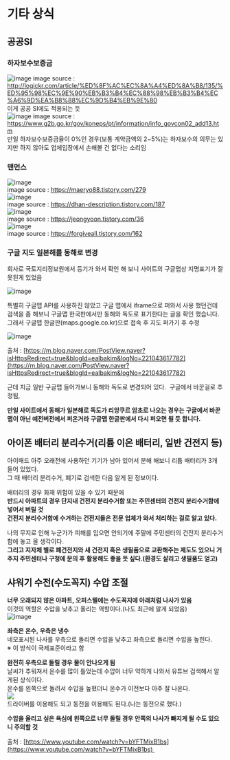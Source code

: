 # 기타 상식
## 공공SI
### 하자보수보증금
![image](https://user-images.githubusercontent.com/44331989/136487601-d6a48bd9-c886-46b0-8ad6-f4c37af7ac30.png)
image source : http://logickr.com/article/%ED%8F%AC%EC%8A%A4%ED%8A%B8/135/%ED%95%98%EC%9E%90%EB%B3%B4%EC%88%98%EB%B3%B4%EC%A6%9D%EA%B8%88%EC%9D%B4%EB%9E%80 <br>
이게 공공 SI에도 적용되는 듯 <br>
![image](https://user-images.githubusercontent.com/44331989/136487750-e7a94c0b-27b0-462e-bcb4-da090c552079.png)
image source : https://www.g2b.go.kr/gov/koneps/pt/information/info_govcon02_add13.htm <br>
만일 하자보수보증금율이 0%인 경우(보통 계약금액의 2~5%)는 하자보수의 의무는 있지만 하지 않아도 업체입장에서 손해볼 건 없다는 소리임 <br>

### 맨먼스
![image](https://user-images.githubusercontent.com/44331989/138216219-28109f42-a5ef-4c7c-a3aa-452ea99504e0.png) <br>
image source : https://maeryo88.tistory.com/279 <br>
![image](https://user-images.githubusercontent.com/44331989/138216398-e49eb2b9-8c83-42d8-95bb-ea825d9ce289.png) <br>
image source : https://dhan-description.tistory.com/187 <br>
![image](https://user-images.githubusercontent.com/44331989/138216575-8b0dcea4-b989-4c62-b69a-15428bc053d6.png) <br>
image source : https://jeongyoon.tistory.com/36 <br>
![image](https://user-images.githubusercontent.com/44331989/138217529-46caa2f7-a5ac-4a0e-9165-21ac8415fb61.png) <br>
image source : https://forgiveall.tistory.com/162 <br>

### 구글 지도 일본해를 동해로 변경
회사로 국토지리정보원에서 등기가 와서 확인 해 보니
사이트의 구글맵상 지명표기가 잘못된게 있었음

![image](https://user-images.githubusercontent.com/44331989/142617842-2d69a634-593b-48ab-8131-aa7c478cafd0.png) <br>

특별히 구글맵 API를 사용하진 않았고 구글 맵에서 iframe으로 퍼와서 사용 했던건데
검색을 좀 해보니 구글맵 한국판에서만 동해와 독도로 표기한다는 글을 확인 했습니다.
그래서 구글맵 한글판(maps.google.co.kr)으로 접속 후 지도 퍼가기 후 수정

![image](https://user-images.githubusercontent.com/44331989/142617869-814b7183-a820-4a2c-b812-3ba1d585f897.png) <br>

출처 : [https://m.blog.naver.com/PostView.naver?isHttpsRedirect=true&blogId=ealbakim&logNo=221043617782](https://m.blog.naver.com/PostView.naver?isHttpsRedirect=true&blogId=ealbakim&logNo=221043617782) <br>


근데 지금 일반 구글맵 들어가보니 동해와 독도로 변경되어 있다. 
구글에서 바꾼걸로 추정됨,

**만일 사이트에서 동해가 일본해로 독도가 리앙쿠르 암초로 나오는 경우는 구글에서 바꾼 맵이 아닌 예전버전에서 퍼온거라**
**구글맵 한글판에서 다시 퍼오면 될 듯 합니다.**



## **아이폰 배터리 분리수거(리튬 이온 배터리, 일반 건전지 등)**
아이패드 아주 오래전에 사용하던 기기가 남아 있어서 분해 해보니 리튬 배터리가 3개 들어 있었다. <br>
그 때 배터리 분리수거, 폐기로 검색한 다음 알게 된 정보이다.<br>

배터리의 경우 화재 위험이 있을 수 있기 때문에<br>
**반드시 아파트의 경우 단지내 건전지 분리수거함 또는 주민센터의 건전지 분리수거함에 넣어서 버릴 것**<br>
**건전지 분리수거함에 수거하는 건전지들은 전문 업체가 와서 처리하는 걸로 알고 있다.**<br>

나의 무지로 인해 누군가가 피해를 입으면 안되기에 주말에 주민센터의 건전지 분리수거함에 놓고 올 생각이다.<br>
**그리고 지자체 별로 폐건전지와 새 건전지 혹은 생필품으로 교환해주는 제도도 있으니 거주지 주민센터나 구청에 문의 후** **활용해도 좋을 듯 싶다.(환경도 살리고 생필품도 얻고)**<br>



## 샤워기 수전(수도꼭지) 수압 조절
**너무 오래되지 않은 아파트, 오피스텔에는 수도꼭지에 아래처럼 나사가 있음**<br>
이것의 역할은 수압을 낮추고 올리는 역할이다.(나도 최근에 알게 되었음)<br>
![image](https://user-images.githubusercontent.com/44331989/142788244-1363a77a-a665-42b9-bc4f-45e821cd2463.png) <br>


**좌측은 온수, 우측은 냉수**<br>
네모표시된 나사를 우측으로 돌리면 수압을 낮추고 좌측으로 돌리면 수압을 높힌다.<br>
※ 이 방식이 국제표준이라고 함<br>

**완전히 우측으로 돌릴 경우 물이 안나오게 됨**<br>
날씨가 추워져서 온수를 많이 틀었는데 수압이 너무 약하게 나와서 유튜브 검색해서 알게된 상식이다.<br>
온수를 왼쪽으로 돌려서 수압을 높혔더니 온수가 이전보다 아주 잘 나온다.<br>
![](https://t1.daumcdn.net/keditor/emoticon/friends1/large/006.gif)<br>
드라이버를 이용해도 되고 동전을 이용해도 된다.(나는 동전으로 했다.) <br>

**수압을 올리고 싶은 욕심에 왼쪽으로 너무 돌릴 경우 안쪽의 나사가 빠지게 될 수도 있으니 주의할 것**<br>

출처 : [https://www.youtube.com/watch?v=bYFTMixB1bs](https://www.youtube.com/watch?v=bYFTMixB1bs) 
